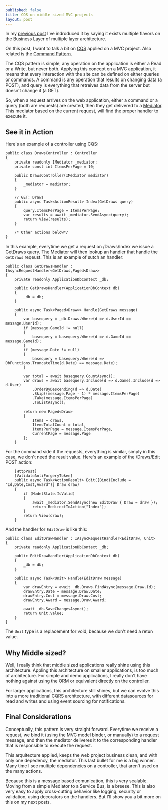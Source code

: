 ```yaml
---
published: false
title: CQS on middle sized MVC projects
layout: post
---
```


In my [previous post](http://www.kspace.pt/posts/a-severe-case-of-servicitis/) I've indroduced it by saying it exists multiple flavors on the Business Layer of multiple layer architecture.

On this post, I want to talk a bit on [CQS](https://en.wikipedia.org/wiki/Command%E2%80%93query_separation) applied on a MVC project. Also related is the [Command Pattern](https://en.wikipedia.org/wiki/Command_pattern).

The CQS pattern is simple, any operation on the application is either a Read or a Write, but never both. Applying this concept on a MVC application, it means that every interaction with the site can be defined on either queries or commands. A command is any operation that results on changing data (a POST), and query is everything that retreives data from the server but doesn't change it (a GET).

So, when a request arrives on the web application, either a command or a query (both are requests) are created, then they get delivered to a [Mediator](https://en.wikipedia.org/wiki/Mediator_pattern). This mediator based on the current request, will find the proper handler to execute it.

## See it in Action

Here's an example of a controller using CQS:

    public class DrawsController : Controller
    {
        private readonly IMediator _mediator;
        private const int ItemsPerPage = 10;

        public DrawsController(IMediator mediator)
        {
            _mediator = mediator;
        }

        // GET: Draws
        public async Task<ActionResult> Index(GetDraws query)
        {
            query.ItemsPerPage = ItemsPerPage;
            var results = await _mediator.SendAsync(query);
            return View(results);
        }
        
        /* Other actions below*/
    }

In this example, everytime we get a request on /Draws/Index we issue a GetDraws query. The Mediator will then lookup an handler that handle the `GetDraws` reqeust. This is an example of sutch an handler:

    public class GetDrawsHandler : IAsyncRequestHandler<GetDraws,Paged<Draw>>
    {
        private readonly ApplicationDbContext _db;

        public GetDrawsHandler(ApplicationDbContext db)
        {
            _db = db;
        }

        public async Task<Paged<Draw>> Handle(GetDraws message)
        {
            var basequery = _db.Draws.Where(d => d.UserId == message.UserId);
            if (message.GameId != null)
            {
                basequery = basequery.Where(d => d.GameId == message.GameId);
            }
            if (message.Date != null)
            {
                basequery = basequery.Where(d => DbFunctions.TruncateTime(d.Date) == message.Date);
            }

            var total = await basequery.CountAsync();
            var draws = await basequery.Include(d => d.Game).Include(d => d.User)
                .OrderByDescending(d => d.Date)
                .Skip((message.Page - 1) * message.ItemsPerPage)
                .Take(message.ItemsPerPage)
                .ToListAsync();

            return new Paged<Draw>
            {
                Items = draws,
                ItemsTotalCount = total,
                ItemsPerPage = message.ItemsPerPage,
                CurrentPage = message.Page
            };
        }

For the command side if the requests, everything is similar, simply in this case, we don't need the result value. Here's an example of the /Draws/Edit POST action:

        [HttpPost]
        [ValidateAntiForgeryToken]
        public async Task<ActionResult> Edit([Bind(Include = "Id,Date,Cost,Award")] Draw draw)
        {
            if (ModelState.IsValid)
            {
                await _mediator.SendAsync(new EditDraw { Draw = draw });
                return RedirectToAction("Index");
            }
            return View(draw);
        }
        
And the handler for `EditDraw` is like this:
   
    public class EditDrawHandler : IAsyncRequestHandler<EditDraw, Unit>
    {
        private readonly ApplicationDbContext _db;

        public EditDrawHandler(ApplicationDbContext db)
        {
            _db = db;
        }

        public async Task<Unit> Handle(EditDraw message)
        {
            var drawEntry = await _db.Draws.FindAsync(message.Draw.Id);
            drawEntry.Date = message.Draw.Date;
            drawEntry.Cost = message.Draw.Cost;
            drawEntry.Award = message.Draw.Award;

            await _db.SaveChangesAsync();
            return Unit.Value;
        }
    }

The `Unit` type is a replacement for void, because we don't need a retun value.

## Why Middle sized?

Well, I really think that middle sized applications really shine using this architecture. Appling this architecture on smaller applications, is too much of architecture. For simple and demo applications, I really don't have nothing against using the ORM or equivalent directly on the controller.

For larger applications, this architecture still shines, but we can evolve this into a more traditional CQRS architecture, with different datasources for read and writes and using event sourcing for notifications.

## Final Considerations

Conceptually, this pattern is very straight forward. Everytime we receive a request, we bind it (using the MVC model binder, or manually) to a request message, and then the mediator deliveres it to the corresponding handler that is responsible to execute the request.

This arquitecture applied, keeps the web project business clean, and with only one depedency, the mediator. This last bullet for me is a big winner. Many time I see multiple dependencies on a controller, that aren't used on the many actions.

Because this is a message based comunication, this is very scalable. Moving from a simple Mediator to a Service Bus, is a breese. This is also very easy to apply cross-cutting behavior like logging, security or validation, using decorators on the handlers. But I'll show you a bit more on this on my next posts.



